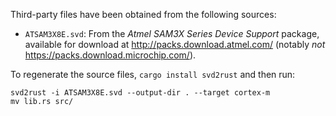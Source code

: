 Third-party files have been obtained from the following sources:

* `ATSAM3X8E.svd`: From the _Atmel SAM3X Series Device Support_ package, available for download at
  http://packs.download.atmel.com/ (notably _not_ https://packs.download.microchip.com/).

To regenerate the source files, `cargo install svd2rust` and then run:

    svd2rust -i ATSAM3X8E.svd --output-dir . --target cortex-m
    mv lib.rs src/
